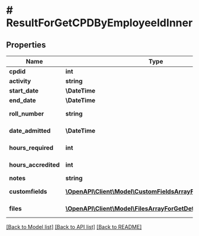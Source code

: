 # # ResultForGetCPDByEmployeeIdInner

## Properties

Name | Type | Description | Notes
------------ | ------------- | ------------- | -------------
**cpdid** | **int** | CPDId Value | [optional]
**activity** | **string** | Activity value | [optional]
**start_date** | **\DateTime** | StartDate value | [optional]
**end_date** | **\DateTime** | EndDate value | [optional]
**roll_number** | **string** | RollNumber value | [optional]
**date_admitted** | **\DateTime** | DateAdmitted value | [optional]
**hours_required** | **int** | HoursRequired value | [optional]
**hours_accredited** | **int** | HoursAccredited value | [optional]
**notes** | **string** | Notes value | [optional]
**customfields** | [**\OpenAPI\Client\Model\CustomFieldsArrayForGetDetailInner[]**](CustomFieldsArrayForGetDetailInner.md) | Customfields for get details | [optional]
**files** | [**\OpenAPI\Client\Model\FilesArrayForGetDetailInner[]**](FilesArrayForGetDetailInner.md) | Files for get details | [optional]

[[Back to Model list]](../../README.md#models) [[Back to API list]](../../README.md#endpoints) [[Back to README]](../../README.md)

